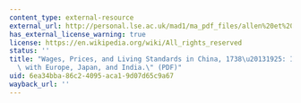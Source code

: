 ```yaml
---
content_type: external-resource
external_url: http://personal.lse.ac.uk/mad1/ma_pdf_files/allen%20et%20all%20ehr.pdf
has_external_license_warning: true
license: https://en.wikipedia.org/wiki/All_rights_reserved
status: ''
title: "Wages, Prices, and Living Standards in China, 1738\u20131925: In Comparison\
  \ with Europe, Japan, and India.\" (PDF)"
uid: 6ea34bba-86c2-4095-aca1-9d07d65c9a67
wayback_url: ''
---
```

